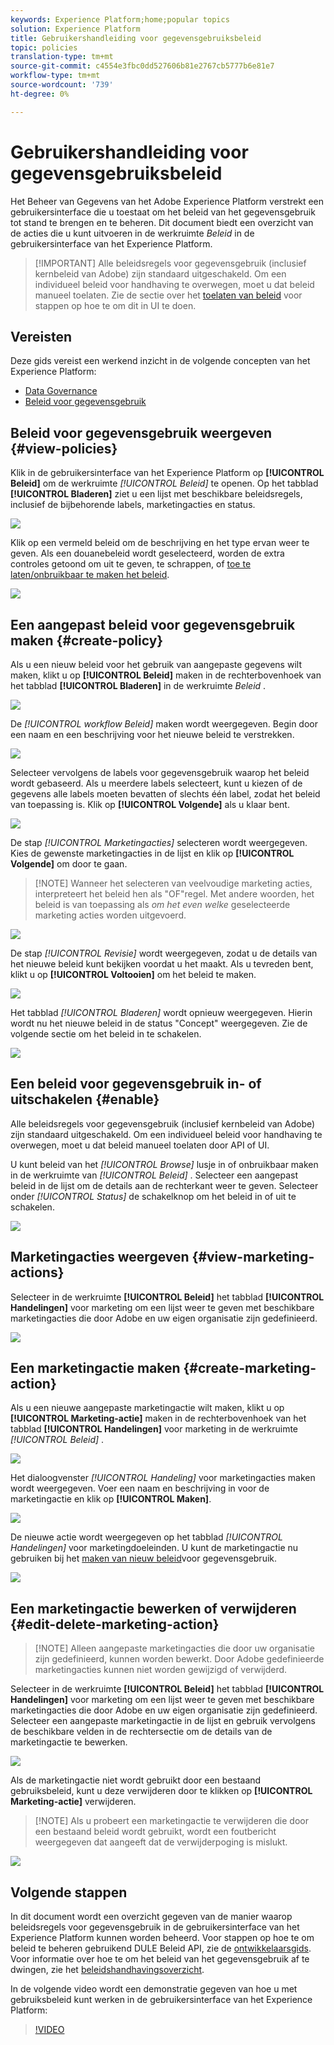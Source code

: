 ```yaml
---
keywords: Experience Platform;home;popular topics
solution: Experience Platform
title: Gebruikershandleiding voor gegevensgebruiksbeleid
topic: policies
translation-type: tm+mt
source-git-commit: c4554e3fbc0dd527606b81e2767cb5777b6e81e7
workflow-type: tm+mt
source-wordcount: '739'
ht-degree: 0%

---
```



# Gebruikershandleiding voor gegevensgebruiksbeleid

Het Beheer van Gegevens van het Adobe Experience Platform verstrekt een gebruikersinterface die u toestaat om het beleid van het gegevensgebruik tot stand te brengen en te beheren. Dit document biedt een overzicht van de acties die u kunt uitvoeren in de werkruimte _Beleid_ in de gebruikersinterface van het Experience Platform.

>[!IMPORTANT] Alle beleidsregels voor gegevensgebruik (inclusief kernbeleid van Adobe) zijn standaard uitgeschakeld. Om een individueel beleid voor handhaving te overwegen, moet u dat beleid manueel toelaten. Zie de sectie over het [toelaten van beleid](#enable) voor stappen op hoe te om dit in UI te doen.

## Vereisten

Deze gids vereist een werkend inzicht in de volgende concepten van het Experience Platform:

- [Data Governance](../home.md)
- [Beleid voor gegevensgebruik](./overview.md)

## Beleid voor gegevensgebruik weergeven {#view-policies}

Klik in de gebruikersinterface van het Experience Platform op **[!UICONTROL Beleid]** om de werkruimte *[!UICONTROL Beleid]* te openen. Op het tabblad **[!UICONTROL Bladeren]** ziet u een lijst met beschikbare beleidsregels, inclusief de bijbehorende labels, marketingacties en status.

![](../images/policies/browse-policies.png)

Klik op een vermeld beleid om de beschrijving en het type ervan weer te geven. Als een douanebeleid wordt geselecteerd, worden de extra controles getoond om uit te geven, te schrappen, of [toe te laten/onbruikbaar te maken het beleid](#enable).

![](../images/policies/policy-details.png)

## Een aangepast beleid voor gegevensgebruik maken {#create-policy}

Als u een nieuw beleid voor het gebruik van aangepaste gegevens wilt maken, klikt u op **[!UICONTROL Beleid]** maken in de rechterbovenhoek van het tabblad **[!UICONTROL Bladeren]** in de werkruimte *Beleid* .

![](../images/policies/create-policy-button.png)

De *[!UICONTROL workflow Beleid]* maken wordt weergegeven. Begin door een naam en een beschrijving voor het nieuwe beleid te verstrekken.

![](../images/policies/create-policy-description.png)

Selecteer vervolgens de labels voor gegevensgebruik waarop het beleid wordt gebaseerd. Als u meerdere labels selecteert, kunt u kiezen of de gegevens alle labels moeten bevatten of slechts één label, zodat het beleid van toepassing is. Klik op **[!UICONTROL Volgende]** als u klaar bent.

![](../images/policies/add-labels.png)

De stap *[!UICONTROL Marketingacties]* selecteren wordt weergegeven. Kies de gewenste marketingacties in de lijst en klik op **[!UICONTROL Volgende]** om door te gaan.

>[!NOTE] Wanneer het selecteren van veelvoudige marketing acties, interpreteert het beleid hen als &quot;OF&quot;regel. Met andere woorden, het beleid is van toepassing als _om het even welke_ geselecteerde marketing acties worden uitgevoerd.

![](../images/policies/add-marketing-actions.png)

De stap *[!UICONTROL Revisie]* wordt weergegeven, zodat u de details van het nieuwe beleid kunt bekijken voordat u het maakt. Als u tevreden bent, klikt u op **[!UICONTROL Voltooien]** om het beleid te maken.

![](../images/policies/policy-review.png)

Het tabblad *[!UICONTROL Bladeren]* wordt opnieuw weergegeven. Hierin wordt nu het nieuwe beleid in de status &quot;Concept&quot; weergegeven. Zie de volgende sectie om het beleid in te schakelen.

![](../images/policies/created-policy.png)

## Een beleid voor gegevensgebruik in- of uitschakelen {#enable}

Alle beleidsregels voor gegevensgebruik (inclusief kernbeleid van Adobe) zijn standaard uitgeschakeld. Om een individueel beleid voor handhaving te overwegen, moet u dat beleid manueel toelaten door API of UI.

U kunt beleid van het *[!UICONTROL Browse]* lusje in of onbruikbaar maken in de werkruimte van *[!UICONTROL Beleid]* . Selecteer een aangepast beleid in de lijst om de details aan de rechterkant weer te geven. Selecteer onder *[!UICONTROL Status]* de schakelknop om het beleid in of uit te schakelen.

![](../images/policies/enable-policy.png)

## Marketingacties weergeven {#view-marketing-actions}

Selecteer in de werkruimte **[!UICONTROL Beleid]** het tabblad **[!UICONTROL Handelingen]** voor marketing om een lijst weer te geven met beschikbare marketingacties die door Adobe en uw eigen organisatie zijn gedefinieerd.

![](../images/policies/marketing-actions.png)

## Een marketingactie maken {#create-marketing-action}

Als u een nieuwe aangepaste marketingactie wilt maken, klikt u op **[!UICONTROL Marketing-actie]** maken in de rechterbovenhoek van het tabblad **[!UICONTROL Handelingen]** voor marketing in de werkruimte *[!UICONTROL Beleid]* .

![](../images/policies/create-marketing-action.png)

Het dialoogvenster *[!UICONTROL Handeling]* voor marketingacties maken wordt weergegeven. Voer een naam en beschrijving in voor de marketingactie en klik op **[!UICONTROL Maken]**.

![](../images/policies/create-marketing-action-details.png)

De nieuwe actie wordt weergegeven op het tabblad *[!UICONTROL Handelingen]* voor marketingdoeleinden. U kunt de marketingactie nu gebruiken bij het [maken van nieuw beleid](#create-policy)voor gegevensgebruik.

![](../images/policies/created-marketing-action.png)

## Een marketingactie bewerken of verwijderen {#edit-delete-marketing-action}

>[!NOTE] Alleen aangepaste marketingacties die door uw organisatie zijn gedefinieerd, kunnen worden bewerkt. Door Adobe gedefinieerde marketingacties kunnen niet worden gewijzigd of verwijderd.

Selecteer in de werkruimte **[!UICONTROL Beleid]** het tabblad **[!UICONTROL Handelingen]** voor marketing om een lijst weer te geven met beschikbare marketingacties die door Adobe en uw eigen organisatie zijn gedefinieerd. Selecteer een aangepaste marketingactie in de lijst en gebruik vervolgens de beschikbare velden in de rechtersectie om de details van de marketingactie te bewerken.

![](../images/policies/edit-marketing-action.png)

Als de marketingactie niet wordt gebruikt door een bestaand gebruiksbeleid, kunt u deze verwijderen door te klikken op **[!UICONTROL Marketing-actie]** verwijderen.

>[!NOTE] Als u probeert een marketingactie te verwijderen die door een bestaand beleid wordt gebruikt, wordt een foutbericht weergegeven dat aangeeft dat de verwijderpoging is mislukt.

![](../images/policies/delete-marketing-action.png)

## Volgende stappen

In dit document wordt een overzicht gegeven van de manier waarop beleidsregels voor gegevensgebruik in de gebruikersinterface van het Experience Platform kunnen worden beheerd. Voor stappen op hoe te om beleid te beheren gebruikend DULE Beleid API, zie de [ontwikkelaarsgids](../api/getting-started.md). Voor informatie over hoe te om het beleid van het gegevensgebruik af te dwingen, zie het [beleidshandhavingsoverzicht](../enforcement/overview.md).

In de volgende video wordt een demonstratie gegeven van hoe u met gebruiksbeleid kunt werken in de gebruikersinterface van het Experience Platform:

>[!VIDEO](https://video.tv.adobe.com/v/32977?quality=12&learn=on)